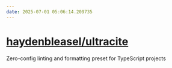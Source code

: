```yaml
---
date: 2025-07-01 05:06:14.209735
---
```


# [haydenbleasel/ultracite](https://github.com/haydenbleasel/ultracite)

Zero-config linting and formatting preset for TypeScript projects